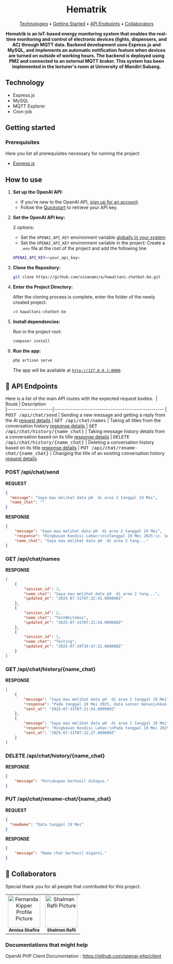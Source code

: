 <h1 align="center" style="font-weight: bold;">Hematrik</h1>

<p align="center">
 <a href="#tech">Technologies</a> • 
 <a href="#started">Getting Started</a> • 
  <a href="#routes">API Endpoints</a> •
 <a href="#colab">Collaborators</a> 
</p>

<p align="center">
    <b>Hematrik is an IoT-based energy monitoring system that enables the real-time monitoring and control of electronic devices (lights, dispensers, and AC) through MQTT data. Backend development uses Express.js and MySQL, and implements an automatic notification feature when devices are turned on outside of working hours. The backend is deployed using PM2 and connected to an external MQTT broker. This system has been implemented in the lecturer's room at University of Mandiri Subang.  </b>
</p>

<h2 id="technologies">Technology</h2>

- Express.js
- MySQL
- MQTT Explorer
- Cron-job

<h2 id="started">Getting started</h2>

<h3>Prerequisites</h3>

Here you list all prerequisites necessary for running the project:

- [Express.js](https://expressjs.com/en/starter/hello-world.html)

## How to use

1. **Set up the OpenAI API:**

   - If you're new to the OpenAI API, [sign up for an account](https://platform.openai.com/signup).
   - Follow the [Quickstart](https://platform.openai.com/docs/quickstart) to retrieve your API key.

2. **Set the OpenAI API key:**

   2 options:

   - Set the `OPENAI_API_KEY` environment variable [globally in your system](https://platform.openai.com/docs/libraries#create-and-export-an-api-key)
   - Set the `OPENAI_API_KEY` environment variable in the project: Create a `.env` file at the root of the project and add the following line

    ```bash
   OPENAI_API_KEY=<your_api_key>
   ```

4. **Clone the Repository:**

   ```bash
   git clone https://github.com/vinanamira/kawaltani-chatbot-be.git
   ```
   
5. **Enter the Project Directory:**

   After the cloning process is complete, enter the folder of the newly created project:

   ```bash
   cd kawaltani-chatbot-be
   ```

6. **Install dependencies:**

   Run in the project root:

   ```bash
   composer install
   ```

7. **Run the app:**

   ```bash
   php artisan serve
   ```

   The app will be available at [`http://127.0.0.1:8000`](http://127.0.0.1:8000).

<h2 id="routes">📍 API Endpoints</h2>

Here is a list of the main API routes with the expected request bodies.
​
| Route               | Description                                          
|----------------------|-----------------------------------------------------
| <kbd>POST /api/chat/send</kbd>     | Sending a new message and getting a reply from the AI [request details](#post-send-detail)
| <kbd>GET /api/chat/names</kbd>     | Taking all titles from the conversation history [response details](#get-all-chat-detail)
| <kbd>GET /api/chat/history/{name_chat}</kbd>     | Taking message history details from a conversation based on its title [response details](#get-chat-detail)
| <kbd>DELETE /api/chat/history/{name_chat}</kbd>     | Deleting a conversation history based on its title [response details](#delete-chat-detail)
| <kbd>PUT /api/chat/rename-chat/{name_chat}</kbd>     | Changing the title of an existing conversation history [request details](#rename-chat-detail)

<h3 id="post-send-detail">POST /api/chat/send</h3>

**REQUEST**
```json
{
  "message": "Saya mau melihat data pH  di area 2 tanggal 19 Mei",
  "name_chat": ""
}
```

**RESPONSE**
```json
{
    "message": "Saya mau melihat data pH  di area 2 tanggal 19 Mei",
    "response": "Ringkasan Kondisi Lahan:\n\nTanggal 19 Mei 2025:\n- Sensor pH Area 2: Terdapat lonjakan pH hingga mencapai angka 9. Kemungkinan area lahan di sekitar sensor tersebut saat ini sedang menjadi sangat basa. Disarankan untuk dilakukan pengecekan lebih lanjut terkait penyebab dan tindakan rektifkasinya.",
    "name_chat": "Saya mau melihat data pH  di area 2 tang..."
}
```
<h3 id="get-all-chat-detail">GET /api/chat/names</h3>

**RESPONSE**
```json
[
    {
        "session_id": 3,
        "name_chat": "Saya mau melihat data pH  di area 2 tang...",
        "updated_at": "2025-07-31T07:22:41.000000Z"
    },
    {
        "session_id": 2,
        "name_chat": "TestWhitebox",
        "updated_at": "2025-07-31T07:21:54.000000Z"
    },
    {
        "session_id": 1,
        "name_chat": "Testing",
        "updated_at": "2025-07-29T19:47:31.000000Z"
    }
]
```

<h3 id="get-chat-detail">GET /api/chat/history/{name_chat}</h3>

**RESPONSE**
```json
[
    {
        "message": "Saya mau melihat data pH  di area 2 tanggal 19 Mei",
        "response": "Pada tanggal 19 Mei 2025, data sensor menunjukkan kondisi lahan sebagai berikut: PH pada area 2 mencapai angka 9. Temuan ini mengindikasikan tingkat keasaman yang relatif tinggi, yang sebaiknya dijaga agar tidak terus meningkat dan berdampak buruk pada ketersediaan hara bagi tanaman.",
        "sent_at": "2025-07-31T07:21:54.000000Z"
    },
    {
        "message": "Saya mau melihat data pH  di area 2 tanggal 19 Mei",
        "response": "Ringkasan Kondisi Lahan:\nPada tanggal 19 Mei 2025, di area 2, nilai pH mencapai tingkat tertinggi dengan angka 9. Data ini menandakan kondisi lahan sedikit basa pada area tersebut. Informasi ini penting untuk pemantauan kesehatan dan kebutuhan perawatan tanaman, terutama tanaman tertentu yang peka terhadap keasaman tanah.",
        "sent_at": "2025-07-31T07:22:27.000000Z"
    }
]
```

<h3 id="delete-chat-detail">DELETE /api/chat/history/{name_chat}</h3>

**RESPONSE**
```json
{
    "message": "Percakapan berhasil dihapus."
}
```

<h3 id="#rename-chat-detail">PUT /api/chat/rename-chat/{name_chat}</h3>

**REQUEST**
```json
{
  "newName": "Data tanggal 19 Mei"
}
```

**RESPONSE**
```json
{
    "message": "Nama chat berhasil diganti."
}
```


<h2 id="colab">🤝 Collaborators</h2>

Special thank you for all people that contributed for this project.

<table>
  <tr>
    <td align="center">
      <a href="https://github.com/annisasha">
        <img src="https://avatars.githubusercontent.com/u/152659249?v=4" width="100px;" alt="Fernanda Kipper Profile Picture"/><br>
        <sub>
          <b>Annisa Shafira</b>
        </sub>
      </a>
    </td>
    <td align="center">
      <a href="https://github.com/shalmanrafli30">
        <img src="https://avatars.githubusercontent.com/u/151373806?v=4" width="100px;" alt="Shalman Rafli Picture"/><br>
        <sub>
          <b>Shalman Rafli</b>
        </sub>
      </a>
    </td>
</table>


<h3>Documentations that might help</h3>

OpenAI PHP Client Documentation : https://github.com/openai-php/client
